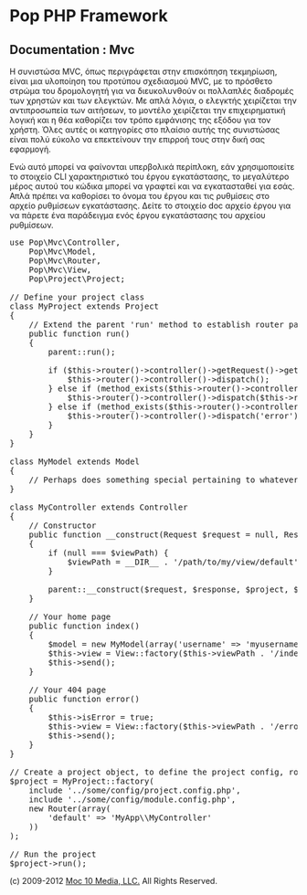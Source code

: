 Pop PHP Framework
=================

Documentation : Mvc
-------------------

Η συνιστώσα MVC, όπως περιγράφεται στην επισκόπηση τεκμηρίωση, είναι μια υλοποίηση του προτύπου σχεδιασμού MVC, με το πρόσθετο στρώμα του δρομολογητή για να διευκολυνθούν οι πολλαπλές διαδρομές των χρηστών και των ελεγκτών. Με απλά λόγια, ο ελεγκτής χειρίζεται την αντιπροσωπεία των αιτήσεων, το μοντέλο χειρίζεται την επιχειρηματική λογική και η θέα καθορίζει τον τρόπο εμφάνισης της εξόδου για τον χρήστη. Όλες αυτές οι κατηγορίες στο πλαίσιο αυτής της συνιστώσας είναι πολύ εύκολο να επεκτείνουν την επιρροή τους στην δική σας εφαρμογή.


Ενώ αυτό μπορεί να φαίνονται υπερβολικά περίπλοκη, εάν χρησιμοποιείτε το στοιχείο CLI χαρακτηριστικό του έργου εγκατάστασης, το μεγαλύτερο μέρος αυτού του κώδικα μπορεί να γραφτεί και να εγκατασταθεί για εσάς. Απλά πρέπει να καθορίσει το όνομα του έργου και τις ρυθμίσεις στο αρχείο ρυθμίσεων εγκατάστασης. Δείτε το στοιχείο doc αρχείο έργου για να πάρετε ένα παράδειγμα ενός έργου εγκατάστασης του αρχείου ρυθμίσεων.


<pre>
use Pop\Mvc\Controller,
    Pop\Mvc\Model,
    Pop\Mvc\Router,
    Pop\Mvc\View,
    Pop\Project\Project;

// Define your project class
class MyProject extends Project
{
    // Extend the parent 'run' method to establish router paths
    public function run()
    {
        parent::run();

        if ($this->router()->controller()->getRequest()->getRequestUri() == '/') {
            $this->router()->controller()->dispatch();
        } else if (method_exists($this->router()->controller(), $this->router()->getAction())) {
            $this->router()->controller()->dispatch($this->router()->getAction());
        } else if (method_exists($this->router()->controller(), 'error')) {
            $this->router()->controller()->dispatch('error');
        }
    }
}

class MyModel extends Model
{
    // Perhaps does something special pertaining to whatever data you are manipulating
}

class MyController extends Controller
{
    // Constructor
    public function __construct(Request $request = null, Response $response = null, Project $project = null, $viewPath = null)
    {
        if (null === $viewPath) {
            $viewPath = __DIR__ . '/path/to/my/view/default';
        }

        parent::__construct($request, $response, $project, $viewPath);
    }

    // Your home page
    public function index()
    {
        $model = new MyModel(array('username' => 'myusername');
        $this->view = View::factory($this->viewPath . '/index.phtml', $model);
        $this->send();
    }

    // Your 404 page
    public function error()
    {
        $this->isError = true;
        $this->view = View::factory($this->viewPath . '/error.phtml');
        $this->send();
    }
}

// Create a project object, to define the project config, router and controller(s)
$project = MyProject::factory(
    include '../some/config/project.config.php',
    include '../some/config/module.config.php',
    new Router(array(
        'default' => 'MyApp\\MyController'
    ))
);

// Run the project
$project->run();
</pre>

(c) 2009-2012 [Moc 10 Media, LLC.](http://www.moc10media.com) All Rights Reserved.
